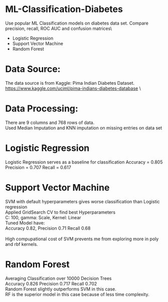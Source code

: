 # ML-Classification-Diabetes
Use popular ML Classification models on diabetes data set. Compare precision, recall, ROC AUC and confusion matrices\

- Logistic Regression
- Support Vector Machine
- Random Forest

# Data Source:
The data source is from Kaggle: Pima Indian Diabetes Dataset. https://www.kaggle.com/uciml/pima-indians-diabetes-database \

# Data Processing:
There are 9 columns and 768 rows of data. \
Used Median Imputation and KNN imputation on missing entries on data set

# Logistic Regression
Logistic Regression serves as a baseline for classification
Accuracy = 0.805 Precision = 0.707 Recall = 0.617

# Support Vector Machine
SVM with default hyperparameters gives worse classification than Logistic regression\
Applied GridSearch CV to find best Hyperparameters\
C: 100, gamma: Scale, Kernel: Linear\
Tuned Model have: \
Accuracy 0.82, Precision 0.71 Recall 0.68\
\
High compupational cost of SVM prevents me from exploring more in poly and rbf kernels.

# Random Forest
Averaging Classification over 10000 Decision Trees\
Accuracy 0.826 Precision 0.717 Recall 0.702\
Random Forest slightly outperforms SVM in this case.\
RF is the superior model in this case because of less time complexity.

